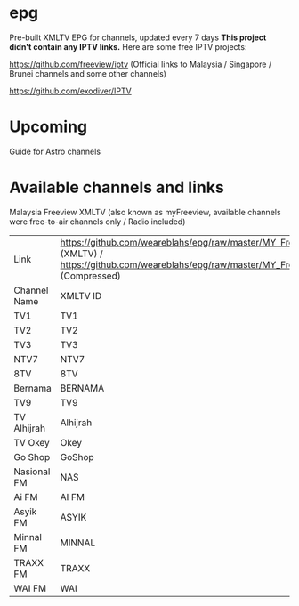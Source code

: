 # epg
Pre-built XMLTV EPG for channels, updated every 7 days
**This project didn't contain any IPTV links.** Here are some free IPTV projects:

https://github.com/freeview/iptv (Official links to Malaysia / Singapore / Brunei channels and some other channels)

https://github.com/exodiver/IPTV

# Upcoming
Guide for Astro channels

# Available channels and links

Malaysia Freeview XMLTV (also known as myFreeview, available channels were free-to-air channels only / Radio included)


||  |
|--|--|
|Link|https://github.com/weareblahs/epg/raw/master/MY_Freeview.xml (XMLTV) / https://github.com/weareblahs/epg/raw/master/MY_Freeview.xml.gz (Compressed)|
|Channel Name| XMLTV ID |
|TV1|TV1|
|TV2|TV2|
|TV3|TV3|
|NTV7|NTV7|
|8TV|8TV|
|Bernama|BERNAMA|
|TV9|TV9|
|TV Alhijrah|Alhijrah|
|TV Okey|Okey|
|Go Shop|GoShop|
|Nasional FM|NAS|
|Ai FM|AI FM|
|Asyik FM|ASYIK|
|Minnal FM|MINNAL|
|TRAXX FM|TRAXX|
|WAI FM|WAI|



